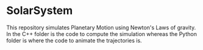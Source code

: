 # SolarSystem

This repository simulates Planetary Motion using Newton's Laws of gravity.
In the C++ folder is the code to compute the simulation whereas the Python folder is where the code to animate the trajectories is.

